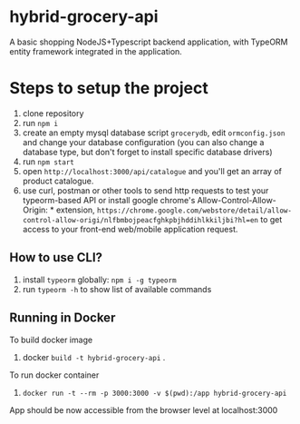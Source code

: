 # hybrid-grocery-api
A basic shopping NodeJS+Typescript backend application, with TypeORM entity framework integrated in the application.

# Steps to setup the project

1. clone repository 
2. run `npm i`
3. create an empty mysql database script `grocerydb`, edit `ormconfig.json` and change your database configuration (you can also change a database type, but don't forget to install specific database drivers)
4. run `npm start`
5. open `http://localhost:3000/api/catalogue` and you'll get an array of product catalogue.
6. use curl, postman or other tools to send http requests to test your typeorm-based API
or install google chrome's Allow-Control-Allow-Origin: * extension, `https://chrome.google.com/webstore/detail/allow-control-allow-origi/nlfbmbojpeacfghkpbjhddihlkkiljbi?hl=en` to get access to your front-end web/mobile application request.

## How to use CLI?

1. install `typeorm` globally: `npm i -g typeorm`
2. run `typeorm -h` to show list of available commands

## Running in Docker

To build docker image

1. docker `build -t hybrid-grocery-api` .

To run docker container

1. `docker run -t --rm -p 3000:3000 -v $(pwd):/app hybrid-grocery-api`

App should be now accessible from the browser level at localhost:3000
